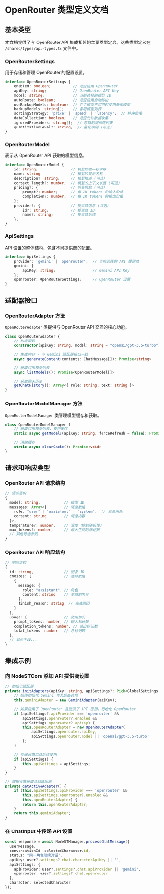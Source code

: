 # OpenRouter 类型定义文档

## 基本类型

本文档提供了与 OpenRouter API 集成相关的主要类型定义，这些类型定义在 `/shared/types/api-types.ts` 文件中。

### OpenRouterSettings

用于存储和管理 OpenRouter 的配置设置。

```typescript
interface OpenRouterSettings {
    enabled: boolean;          // 是否启用 OpenRouter
    apiKey: string;            // OpenRouter API Key
    model: string;             // 当前选择的模型 ID
    autoRoute: boolean;        // 是否启用自动路由
    useBackupModels: boolean;  // 在主模型不可用时使用备用模型
    backupModels: string[];    // 备用模型列表
    sortingStrategy: 'price' | 'speed' | 'latency';  // 排序策略
    dataCollection: boolean;   // 是否允许数据收集
    ignoredProviders: string[];  // 忽略的提供商列表
    quantizationLevel?: string;  // 量化级别 (可选)
}
```

### OpenRouterModel

表示从 OpenRouter API 获取的模型信息。

```typescript
interface OpenRouterModel {
    id: string;               // 模型的唯一标识符
    name: string;             // 模型的显示名称
    description?: string;     // 模型描述 (可选)
    context_length?: number;  // 模型的上下文长度 (可选)
    pricing?: {               // 价格信息 (可选)
        prompt?: number;      // 每 1K tokens 的输入价格
        completion?: number;  // 每 1K tokens 的输出价格
    };
    provider?: {              // 提供商信息 (可选)
        id?: string;          // 提供商 ID
        name?: string;        // 提供商名称
    };
}
```

### ApiSettings

API 设置的整体结构，包含不同提供商的配置。

```typescript
interface ApiSettings {
    provider: 'gemini' | 'openrouter';  // 当前选择的 API 提供商
    gemini: {
        apiKey: string;                 // Gemini API Key
    };
    openrouter: OpenRouterSettings;     // OpenRouter 设置
}
```

## 适配器接口

### OpenRouterAdapter 方法

`OpenRouterAdapter` 类提供与 OpenRouter API 交互的核心功能。

```typescript
class OpenRouterAdapter {
    // 构造函数
    constructor(apiKey: string, model: string = "openai/gpt-3.5-turbo")

    // 生成内容 - 与 Gemini 适配器接口一致
    async generateContent(contents: ChatMessage[]): Promise<string>

    // 获取可用模型列表
    async listModels(): Promise<OpenRouterModel[]>

    // 获取聊天历史
    getChatHistory(): Array<{ role: string; text: string }>
}
```

### OpenRouterModelManager 方法

`OpenRouterModelManager` 类管理模型缓存和获取。

```typescript
class OpenRouterModelManager {
    // 获取可用模型列表，支持缓存
    static async getModels(apiKey: string, forceRefresh = false): Promise<OpenRouterModel[]>

    // 清除缓存
    static async clearCache(): Promise<void>
}
```

## 请求和响应类型

### OpenRouter API 请求结构

```typescript
// 请求结构
{
  model: string,           // 模型 ID
  messages: Array<{        // 消息数组
    role: "user" | "assistant" | "system",  // 消息角色
    content: string        // 消息内容
  }>,
  temperature?: number,    // 温度（控制随机性）
  max_tokens?: number,     // 最大生成的标记数
  // 其他可选参数...
}
```

### OpenRouter API 响应结构

```typescript
// 响应结构
{
  id: string,              // 回复 ID
  choices: [               // 选择数组
    {
      message: {
        role: "assistant", // 角色
        content: string    // 生成的内容
      },
      finish_reason: string  // 完成原因
    }
  ],
  usage: {                 // 使用情况
    prompt_tokens: number, // 输入标记数
    completion_tokens: number, // 输出标记数
    total_tokens: number   // 总标记数
  },
  // 其他字段...
}
```

## 集成示例

### 向 NodeSTCore 添加 API 提供商设置

```typescript
// 初始化适配器
private initAdapters(apiKey: string, apiSettings?: Pick<GlobalSettings['chat'], 'apiProvider' | 'openrouter'>) {
    // 始终初始化 Gemini 作为后备选项
    this.geminiAdapter = new GeminiAdapter(apiKey);
    
    // 如果启用了 OpenRouter 且提供了 API 密钥，初始化 OpenRouter
    if (apiSettings?.apiProvider === 'openrouter' && 
        apiSettings.openrouter?.enabled && 
        apiSettings.openrouter?.apiKey) {
        this.openRouterAdapter = new OpenRouterAdapter(
            apiSettings.openrouter.apiKey,
            apiSettings.openrouter.model || 'openai/gpt-3.5-turbo'
        );
    }
    
    // 存储设置以供后续使用
    if (apiSettings) {
        this.apiSettings = apiSettings;
    }
}

// 根据设置获取活跃适配器
private getActiveAdapter() {
    if (this.apiSettings.apiProvider === 'openrouter' && 
        this.apiSettings.openrouter?.enabled && 
        this.openRouterAdapter) {
        return this.openRouterAdapter;
    }
    return this.geminiAdapter;
}
```

### 在 ChatInput 中传递 API 设置

```typescript
const response = await NodeSTManager.processChatMessage({
  userMessage,
  conversationId: selectedCharacter.id,
  status: "同一角色继续对话",
  apiKey: user?.settings?.chat.characterApiKey || '',
  apiSettings: {
    apiProvider: user?.settings?.chat.apiProvider || 'gemini',
    openrouter: user?.settings?.chat.openrouter
  },
  character: selectedCharacter
});
```
